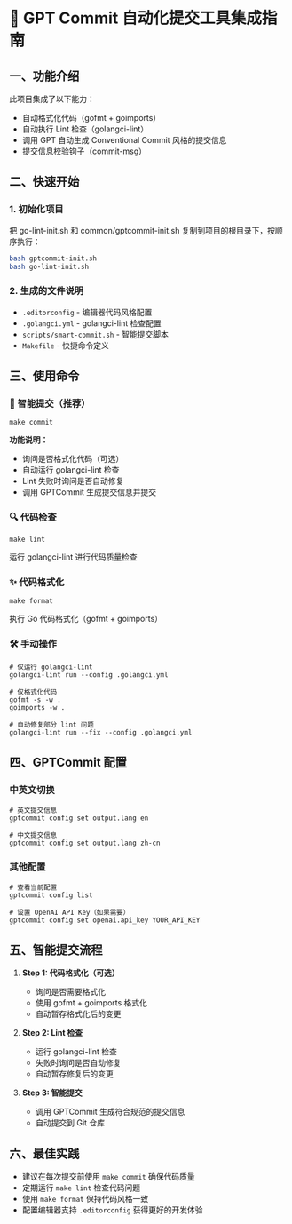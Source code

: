 # 🧠 GPT Commit 自动化提交工具集成指南

## 一、功能介绍

此项目集成了以下能力：

- 自动格式化代码（gofmt + goimports）
- 自动执行 Lint 检查（golangci-lint）
- 调用 GPT 自动生成 Conventional Commit 风格的提交信息
- 提交信息校验钩子（commit-msg）

## 二、快速开始

### 1. 初始化项目
把 go-lint-init.sh 和 common/gptcommit-init.sh 复制到项目的根目录下，按顺序执行：
```bash
bash gptcommit-init.sh
bash go-lint-init.sh
```

### 2. 生成的文件说明
- `.editorconfig` - 编辑器代码风格配置
- `.golangci.yml` - golangci-lint 检查配置
- `scripts/smart-commit.sh` - 智能提交脚本
- `Makefile` - 快捷命令定义

## 三、使用命令

### 🚀 智能提交（推荐）
```shell
make commit
```
**功能说明：**
- 询问是否格式化代码（可选）
- 自动运行 golangci-lint 检查
- Lint 失败时询问是否自动修复
- 调用 GPTCommit 生成提交信息并提交

### 🔍 代码检查
```shell
make lint
```
运行 golangci-lint 进行代码质量检查

### ✨ 代码格式化
```shell
make format
```
执行 Go 代码格式化（gofmt + goimports）

### 🛠 手动操作
```shell
# 仅运行 golangci-lint
golangci-lint run --config .golangci.yml

# 仅格式化代码
gofmt -s -w .
goimports -w .

# 自动修复部分 lint 问题
golangci-lint run --fix --config .golangci.yml
```

## 四、GPTCommit 配置

### 中英文切换
```shell
# 英文提交信息
gptcommit config set output.lang en

# 中文提交信息
gptcommit config set output.lang zh-cn
```

### 其他配置
```shell
# 查看当前配置
gptcommit config list

# 设置 OpenAI API Key（如果需要）
gptcommit config set openai.api_key YOUR_API_KEY
```

## 五、智能提交流程

1. **Step 1: 代码格式化（可选）**
   - 询问是否需要格式化
   - 使用 gofmt + goimports 格式化
   - 自动暂存格式化后的变更

2. **Step 2: Lint 检查**
   - 运行 golangci-lint 检查
   - 失败时询问是否自动修复
   - 自动暂存修复后的变更

3. **Step 3: 智能提交**
   - 调用 GPTCommit 生成符合规范的提交信息
   - 自动提交到 Git 仓库

## 六、最佳实践

- 建议在每次提交前使用 `make commit` 确保代码质量
- 定期运行 `make lint` 检查代码问题
- 使用 `make format` 保持代码风格一致
- 配置编辑器支持 `.editorconfig` 获得更好的开发体验
